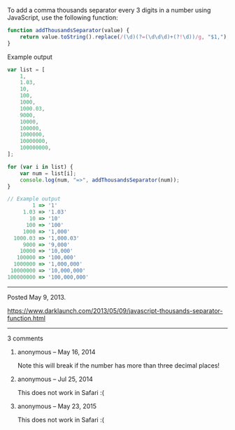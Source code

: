 To add a comma thousands separator every 3 digits in a number using JavaScript, use the following function:

```javascript
function addThousandsSeparator(value) {
    return value.toString().replace(/(\d)(?=(\d\d\d)+(?!\d))/g, "$1,");
}
```

Example output

```javascript
var list = [
    1,
    1.03,
    10,
    100,
    1000,
    1000.03,
    9000,
    10000,
    100000,
    1000000,
    10000000,
    100000000,
];

for (var i in list) {
    var num = list[i];
    console.log(num, "=>", addThousandsSeparator(num));
}
```

```javascript
// Example output
        1 => '1'
     1.03 => '1.03'
       10 => '10'
      100 => '100'
     1000 => '1,000'
  1000.03 => '1,000.03'
     9000 => '9,000'
    10000 => '10,000'
   100000 => '100,000'
  1000000 => '1,000,000'
 10000000 => '10,000,000'
100000000 => '100,000,000'
```

---

Posted May 9, 2013.

https://www.darklaunch.com/2013/05/09/javascript-thousands-separator-function.html

---

3 comments

<ol>
    <li>
        <div>
            anonymous &ndash; May 16, 2014
            <div>
                <p>Note this will break if the number has more than three decimal places!</p>
            </div>
        </div>
    </li>
    <li>
        <div>
            anonymous &ndash; Jul 25, 2014
            <div>
                <p>This does not work in Safari :(</p>
            </div>
        </div>
    </li>
    <li>
        <div>
            anonymous &ndash; May 23, 2015
            <div>
                <p>This does not work in Safari :(</p>
            </div>
        </div>
    </li>
</ol>
